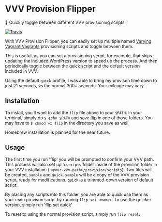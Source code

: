 # VVV Provision Flipper
:dolphin: Quickly toggle between different VVV provisioning scripts

[![Travis](https://img.shields.io/travis/bradp/vvv-provision-flipper.svg)]()


With VVV Provision Flipper, you can easily set up multiple named [Varying Vagrant Vagrants](https://github.com/Varying-Vagrant-Vagrants/VVV) provisioning scripts and toggle between them.

This is useful, as you can set a provisioning script, for example, that skips updating the included WordPress version to speed up the process. And then periodically toggle between the quick script and the default version included in VVV.

Using the default `quick` profile, I was able to bring my provison time down to just 21 seconds, vs the normal 300+ seconds. Your mileage may vary.

## Installation

To install, you'll want to add the `flip` file above to your `$PATH`. In your terminal, simply do `$ echo $PATH` and save [flip](https://raw.githubusercontent.com/bradp/vvv-provision-flipper/master/flip) in one of those folders. You may have to `$ chmod +x flip` in the directory you save as well.

Homebrew installation is planned for the near future.

## Usage

The first time you run 'flip' you will be prompted to confirm your VVV path. This process will also set up a `scripts` folder inside of the provision folder in your VVV installation ( `<your-vvv-path>/provision/scripts`). Two files will be created, `sample` and `quick`. `sample` will be a copy of the VVV provision script, ready for modifications. `quick` is a trimmed-down version of default script.

By placing any scripts into this folder, you are able to quick use them as your main provison script by running `flip set <name>`.
To use the quicker version, simply run 'flip set quick'

To reset to using the normal provision script, simply run `flip reset`.
